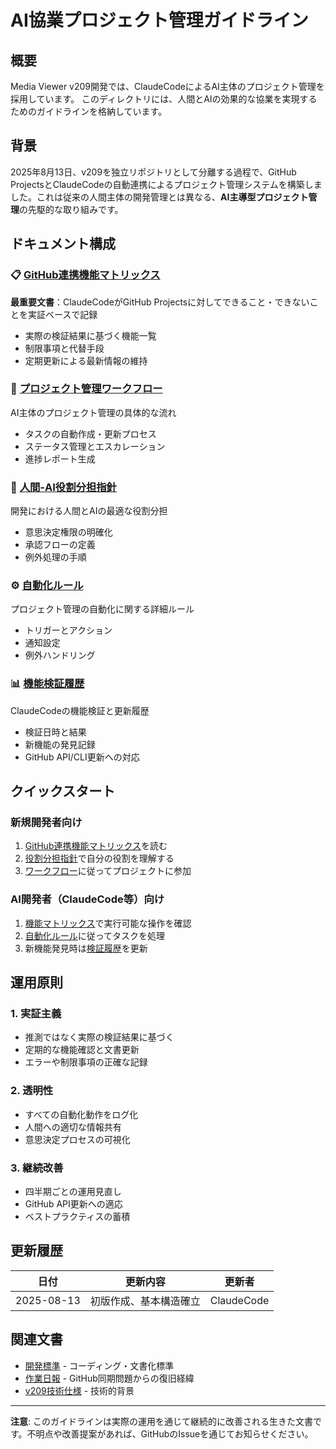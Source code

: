 # AI協業プロジェクト管理ガイドライン

## 概要

Media Viewer v209開発では、ClaudeCodeによるAI主体のプロジェクト管理を採用しています。
このディレクトリには、人間とAIの効果的な協業を実現するためのガイドラインを格納しています。

## 背景

2025年8月13日、v209を独立リポジトリとして分離する過程で、GitHub ProjectsとClaudeCodeの自動連携によるプロジェクト管理システムを構築しました。これは従来の人間主体の開発管理とは異なる、**AI主導型プロジェクト管理**の先駆的な取り組みです。

## ドキュメント構成

### 📋 [GitHub連携機能マトリックス](github-integration-capabilities.md)
**最重要文書**：ClaudeCodeがGitHub Projectsに対してできること・できないことを実証ベースで記録
- 実際の検証結果に基づく機能一覧
- 制限事項と代替手段
- 定期更新による最新情報の維持

### 🔄 [プロジェクト管理ワークフロー](project-management-workflow.md)
AI主体のプロジェクト管理の具体的な流れ
- タスクの自動作成・更新プロセス
- ステータス管理とエスカレーション
- 進捗レポート生成

### 👥 [人間-AI役割分担指針](role-assignment-guidelines.md)
開発における人間とAIの最適な役割分担
- 意思決定権限の明確化
- 承認フローの定義
- 例外処理の手順

### ⚙️ [自動化ルール](automation-rules.md)
プロジェクト管理の自動化に関する詳細ルール
- トリガーとアクション
- 通知設定
- 例外ハンドリング

### 📊 [機能検証履歴](capability-verification-log.md)
ClaudeCodeの機能検証と更新履歴
- 検証日時と結果
- 新機能の発見記録
- GitHub API/CLI更新への対応

## クイックスタート

### 新規開発者向け
1. [GitHub連携機能マトリックス](github-integration-capabilities.md)を読む
2. [役割分担指針](role-assignment-guidelines.md)で自分の役割を理解する
3. [ワークフロー](project-management-workflow.md)に従ってプロジェクトに参加

### AI開発者（ClaudeCode等）向け
1. [機能マトリックス](github-integration-capabilities.md)で実行可能な操作を確認
2. [自動化ルール](automation-rules.md)に従ってタスクを処理
3. 新機能発見時は[検証履歴](capability-verification-log.md)を更新

## 運用原則

### 1. **実証主義**
- 推測ではなく実際の検証結果に基づく
- 定期的な機能確認と文書更新
- エラーや制限事項の正確な記録

### 2. **透明性**
- すべての自動化動作をログ化
- 人間への適切な情報共有
- 意思決定プロセスの可視化

### 3. **継続改善**
- 四半期ごとの運用見直し
- GitHub API更新への適応
- ベストプラクティスの蓄積

## 更新履歴

| 日付 | 更新内容 | 更新者 |
|------|----------|---------|
| 2025-08-13 | 初版作成、基本構造確立 | ClaudeCode |

## 関連文書

- [開発標準](../standards.md) - コーディング・文書化標準
- [作業日報](../work-logs/2025-08-12-github-sync-recovery.md) - GitHub同期問題からの復旧経緯
- [v209技術仕様](../../features/engagedoc/technical-specifications.md) - 技術的背景

---

**注意**: このガイドラインは実際の運用を通じて継続的に改善される生きた文書です。不明点や改善提案があれば、GitHubのIssueを通じてお知らせください。